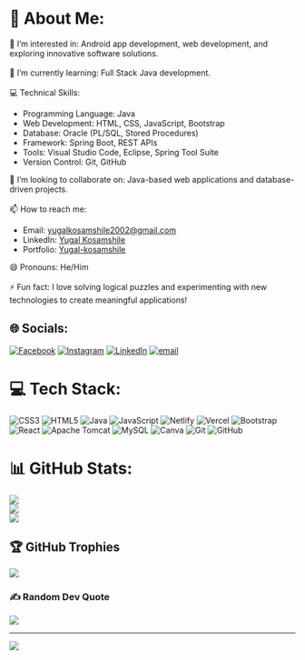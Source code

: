 # 💫 About Me:
👀 I’m interested in: Android app development, web development, and exploring innovative software solutions.<br><br>
🌱 I’m currently learning: Full Stack Java development.<br><br>
💻 Technical Skills:<br>
  - Programming Language: Java<br>
  - Web Development: HTML, CSS, JavaScript, Bootstrap<br>
  - Database: Oracle (PL/SQL, Stored Procedures)<br>
  - Framework: Spring Boot, REST APIs<br>
  - Tools: Visual Studio Code, Eclipse, Spring Tool Suite<br>
  - Version Control: Git, GitHub<br>

💞️ I’m looking to collaborate on: Java-based web applications and database-driven projects.<br><br>
📫 How to reach me:<br>
  - Email:  [yugalkosamshile2002@gmail.com](mailto:yugalkosamshile2002@gmail.com)<br>
  - LinkedIn: [Yugal Kosamshile](www.linkedin.com/in/yugal-kosamshile)<br>
  - Portfolio: [Yugal-kosamshile](https://yugalk-portfolio.vercel.app/)<br>

😄 Pronouns: He/Him<br><br>⚡ Fun fact: I love solving logical puzzles and experimenting with new technologies to create meaningful applications!


## 🌐 Socials:
[![Facebook](https://img.shields.io/badge/Facebook-%231877F2.svg?logo=Facebook&logoColor=white)](https://facebook.com/https://www.facebook.com/yugal.kosamshile/) [![Instagram](https://img.shields.io/badge/Instagram-%23E4405F.svg?logo=Instagram&logoColor=white)](https://instagram.com/https://www.instagram.com/yugalkosamshile/) [![LinkedIn](https://img.shields.io/badge/LinkedIn-%230077B5.svg?logo=linkedin&logoColor=white)](https://linkedin.com/in/http://www.linkedin.com/in/yugal-kosamshile-02yk2002/) [![email](https://img.shields.io/badge/Email-D14836?logo=gmail&logoColor=white)](mailto:yugalkosamshile2002@gmail.com) 

# 💻 Tech Stack:
![CSS3](https://img.shields.io/badge/css3-%231572B6.svg?style=for-the-badge&logo=css3&logoColor=white) ![HTML5](https://img.shields.io/badge/html5-%23E34F26.svg?style=for-the-badge&logo=html5&logoColor=white) ![Java](https://img.shields.io/badge/java-%23ED8B00.svg?style=for-the-badge&logo=openjdk&logoColor=white) ![JavaScript](https://img.shields.io/badge/javascript-%23323330.svg?style=for-the-badge&logo=javascript&logoColor=%23F7DF1E) ![Netlify](https://img.shields.io/badge/netlify-%23000000.svg?style=for-the-badge&logo=netlify&logoColor=#00C7B7) ![Vercel](https://img.shields.io/badge/vercel-%23000000.svg?style=for-the-badge&logo=vercel&logoColor=white) ![Bootstrap](https://img.shields.io/badge/bootstrap-%238511FA.svg?style=for-the-badge&logo=bootstrap&logoColor=white) ![React](https://img.shields.io/badge/react-%2320232a.svg?style=for-the-badge&logo=react&logoColor=%2361DAFB) ![Apache Tomcat](https://img.shields.io/badge/apache%20tomcat-%23F8DC75.svg?style=for-the-badge&logo=apache-tomcat&logoColor=black) ![MySQL](https://img.shields.io/badge/mysql-4479A1.svg?style=for-the-badge&logo=mysql&logoColor=white) ![Canva](https://img.shields.io/badge/Canva-%2300C4CC.svg?style=for-the-badge&logo=Canva&logoColor=white) ![Git](https://img.shields.io/badge/git-%23F05033.svg?style=for-the-badge&logo=git&logoColor=white) ![GitHub](https://img.shields.io/badge/github-%23121011.svg?style=for-the-badge&logo=github&logoColor=white)
# 📊 GitHub Stats:
![](https://github-readme-stats.vercel.app/api?username=yugal-kosamshile&theme=dark&hide_border=true&include_all_commits=false&count_private=false)<br/>
![](https://nirzak-streak-stats.vercel.app/?user=yugal-kosamshile&theme=dark&hide_border=true)<br/>
![](https://github-readme-stats.vercel.app/api/top-langs/?username=yugal-kosamshile&theme=dark&hide_border=true&include_all_commits=false&count_private=false&layout=compact)

## 🏆 GitHub Trophies
![](https://github-profile-trophy.vercel.app/?username=yugal-kosamshile&theme=radical&no-frame=true&no-bg=false&margin-w=4)

### ✍️ Random Dev Quote
![](https://quotes-github-readme.vercel.app/api?type=horizontal&theme=radical)

---
[![](https://visitcount.itsvg.in/api?id=yugal-kosamshile&icon=4&color=0)](https://visitcount.itsvg.in)

<!-- Proudly created with GPRM ( https://gprm.itsvg.in ) -->
